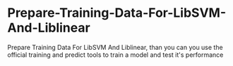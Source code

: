 # Prepare-Training-Data-For-LibSVM-And-Liblinear
Prepare Training Data For LibSVM And Liblinear, than you can you use the official training and predict tools to train a model and test it's performance 
